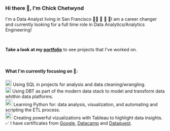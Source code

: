 ### Hi there 👋, I'm Chick Chetwynd

I'm a Data Analyst living in San Francisco :man_cartwheeling: :partying_face: :confetti_ball: :balloon:I am a career changer and currently looking for a full time role in Data Analytics/Analytics Engineering!

<br>

__Take a look at my [portfolio](https://github.com/chickchetwynd/portfolio)__ to see projects that I've worked on.

<br>

#### What I'm currently focusing on :thinking::


<img width="20" alt="Screenshot 2023-04-20 at 11 26 12 AM" src="https://user-images.githubusercontent.com/121225842/233455102-4c5664a2-a6c6-426e-833a-ecb769a5589c.png"> Using SQL in projects for analysis and data cleaning/wrangling.
<br />
<img width="18" alt="Screenshot 2023-04-20 at 11 21 39 AM" src="https://user-images.githubusercontent.com/121225842/233454095-dc4031a3-b8f2-4953-8f71-aca7c3cbdfa0.png"> Using DBT as part of the modern data stack to model and transform data whithin data platforms.
<br />
<img width="22" alt="Screenshot 2023-04-20 at 11 29 17 AM" src="https://user-images.githubusercontent.com/121225842/233455717-e7bd55dc-1d6b-4fd4-ba05-33bdfdecac65.png"> Learning Python for: data analysis, visualization, and automating and scripting the ETL process. 
<br />
<img width="22" alt="Screenshot 2023-04-20 at 11 27 21 AM" src="https://user-images.githubusercontent.com/121225842/233455346-64aea635-66f6-4210-9c64-dbf0dee55a16.png"> Creating powerful vizualizations with Tableau to highlight data insights.
<br />
:white_check_mark: I have certificates from [Google](https://grow.google/certificates/data-analytics/#?modal_active=none), [Datacamp](https://www.datacamp.com/certificate/DAA0012188002271) and [Dataquest](https://app.dataquest.io/view_cert/9Z1BINVDXX6ZFH0UZ1FQ).


<!--
**chickchetwynd/chickchetwynd** is a ✨ _special_ ✨ repository because its `README.md` (this file) appears on your GitHub profile.

Here are some ideas to get you started:

- 🔭 I’m currently working on ...
- 🌱 I’m currently learning ...
- 👯 I’m looking to collaborate on ...
- 🤔 I’m looking for help with ...
- 💬 Ask me about ...
- 📫 How to reach me: ...
- 😄 Pronouns: ...
- ⚡ Fun fact: ...
-->
